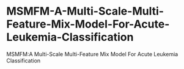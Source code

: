 # MSMFM-A-Multi-Scale-Multi-Feature-Mix-Model-For-Acute-Leukemia-Classification
MSMFM:A Multi-Scale Multi-Feature Mix Model For Acute Leukemia Classification
